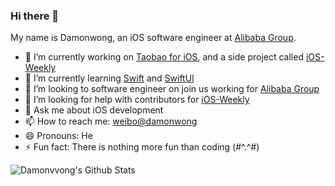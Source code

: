 ### Hi there 👋

My name is Damonwong, an iOS software engineer at [Alibaba Group](https://www.alibabagroup.com/cn/global/home).

- 🔭 I’m currently working on [Taobao for iOS](https://apps.apple.com/us/app/%E6%89%8B%E6%9C%BA%E6%B7%98%E5%AE%9D-%E6%B7%98%E5%88%B0%E4%BD%A0%E8%AF%B4%E5%A5%BD/id387682726), and a side project called [iOS-Weekly](https://github.com/SwiftOldDriver/iOS-Weekly)
- 🌱 I’m currently learning [Swift](http://swift.org/) and [SwiftUI](https://developer.apple.com/xcode/swiftui/)
- 👯 I’m looking to software engineer on join us working for [Alibaba Group](https://talent.alibaba.com/off-campus/)
- 🤔 I’m looking for help with contributors for [iOS-Weekly](https://github.com/SwiftOldDriver/iOS-Weekly)
- 💬 Ask me about iOS development
- 📫 How to reach me: [weibo@damonwong](https://weibo.com/damonone)
- 😄 Pronouns: He
- ⚡ Fun fact: There is nothing more fun than coding (\#\^.\^\#)

<img align="center" src="https://github-readme-stats.vercel.app/api?username=Damonvvong&show_icons=true" alt="Damonvvong's Github Stats" />
